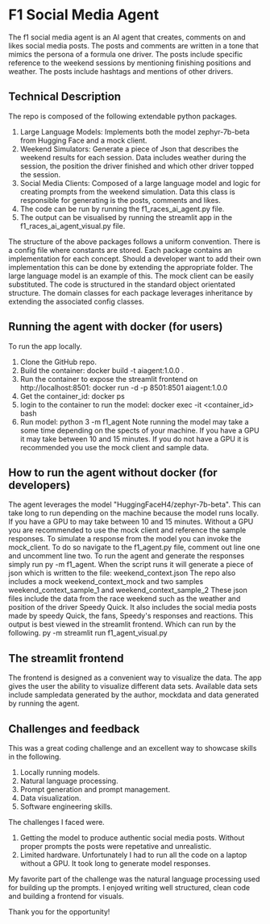 # F1 Social Media Agent
The f1 social media agent is an AI agent that creates, comments on and likes social media posts.
The posts and comments are written in a tone that mimics the persona of a formula one driver.
The posts include specific reference to the weekend sessions by mentioning finishing positions and weather. 
The posts include hashtags and mentions of other drivers.

## Technical Description
The repo is composed of the following extendable python packages.
1. Large Language Models: Implements both the model zephyr-7b-beta from Hugging Face and a mock client.  
2. Weekend Simulators: Generate a piece of Json that describes the weekend results for each session. 
Data includes weather during the session, the position the driver finished and which other driver topped the session.
3. Social Media Clients: Composed of a large language model and logic for creating prompts from the weekend simulation. 
Data this class is responsible for generating is the posts, comments and likes.
4. The code can be run by running the f1_races_ai_agent.py file.
5. The output can be visualised by running the streamlit app in the f1_races_ai_agent_visual.py file.

The structure of the above packages follows a uniform convention. 
There is a config file where constants are stored. Each package contains an implementation for each concept. 
Should a developer want to add their own implementation this can be done by extending the appropriate folder.
The large language model is an example of this. The mock client can be easily substituted.
The code is structured in the standard object orientated structure.
The domain classes for each package leverages inheritance by extending the associated config classes.


## Running the agent with docker (for users)
To run the app locally.
1. Clone the GitHub repo.
2. Build the container: docker build -t aiagent:1.0.0 .
3. Run the container to expose the streamlit frontend on http://localhost:8501: docker run -d -p 8501:8501 aiagent:1.0.0
4. Get the container_id: docker ps
5. login to the container to run the model: docker exec -it <container_id> bash
6. Run model: python 3 -m f1_agent
Note running the model may take a some time depending on the spects of your machine.
If you have a GPU it may take between 10 and 15 minutes.
If you do not have a GPU it is recommended you use the mock client and sample data.

## How to run the agent without docker (for developers)
The agent leverages the model "HuggingFaceH4/zephyr-7b-beta". 
This can take long to run depending on the machine because the model runs locally. 
If you have a GPU to may take between 10 and 15 minutes. 
Without a GPU you are recommended to use the mock client and reference the sample responses. 
To simulate a response from the model you can invoke the mock_client. 
To do so navigate to the f1_agent.py file, comment out line one and uncomment line two.
To run the agent and generate the responses simply run py -m f1_agent. 
When the script runs it will generate a piece of json which is written to the file: weekend_context.json
The repo also includes a mock weekend_context_mock and two samples weekend_context_sample_1 and weekend_context_sample_2
These json files include the data from the race weekend such as the weather and position of the driver Speedy Quick.
It also includes the social media posts made by speedy Quick, the fans, Speedy's responses and reactions.
This output is best viewed in the streamlit frontend. 
Which can run by the following. py -m streamlit run f1_agent_visual.py

## The streamlit frontend 
The frontend is designed as a convenient way to visualize the data. 
The app gives the user the ability to visualize different data sets.
Available data sets include sampledata generated by the author, mockdata and data generated by running the agent.

## Challenges and feedback 
This was a great coding challenge and an excellent way to showcase skills in the following.
1. Locally running models. 
2. Natural language processing. 
3. Prompt generation and prompt management. 
4. Data visualization.
5. Software engineering skills.

The challenges I faced were.
1. Getting the model to produce authentic social media posts. 
Without proper prompts the posts were repetative and unrealistic. 
2. Limited hardware. 
Unfortunately I had to run all the code on a laptop without a GPU. 
It took long to generate model responses.

My favorite part of the challenge was the natural language processing used for building up the prompts.
I enjoyed writing well structured, clean code and building a frontend for visuals.

Thank you for the opportunity!
